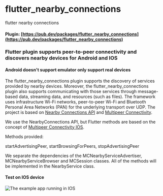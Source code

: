 # flutter_nearby_connections
flutter nearby connections

#### Plugin: [https://pub.dev/packages/flutter_nearby_connections](https://pub.dev/packages/flutter_nearby_connections)

### Flutter plugin supports peer-to-peer connectivity and discovers nearby devices for Android and IOS

#### Android doesn't support emulator only support real devices

The flutter_nearby_connections plugin supports the discovery of services provided by nearby devices.
Moreover, the flutter_nearby_connections plugin also supports communicating with those services through message-based data, streaming data, and resources (such as files). The framework uses infrastructure Wi-Fi networks, peer-to-peer Wi-Fi and Bluetooth Personal Area Networks (PAN) for the underlying transport over UDP.
The project is based on [Nearby Connections API](https://developers.google.com/nearby/connections/overview) and [Multipeer Connectivity](https://developer.apple.com/documentation/multipeerconnectivity).

We use the NearbyConnections API, but Flutter methods are based on the concept of [Multipeer Connectivity IOS](https://developer.apple.com/documentation/multipeerconnectivity).

Methods provided:

startAdvertisingPeer, startBrowsingForPeers, stopAdvertisingPeer

We separate the dependencies of the MCNearbyServiceAdvertiser, MCNearbyServiceBrowser and MCSession classes.  All of the methods will be implemented in the NearbyService class.

#### Test on IOS device

![The example app running in IOS](https://github.com/VNAPNIC/flutter_nearby_connections/blob/master/screen.gif?raw=true)

